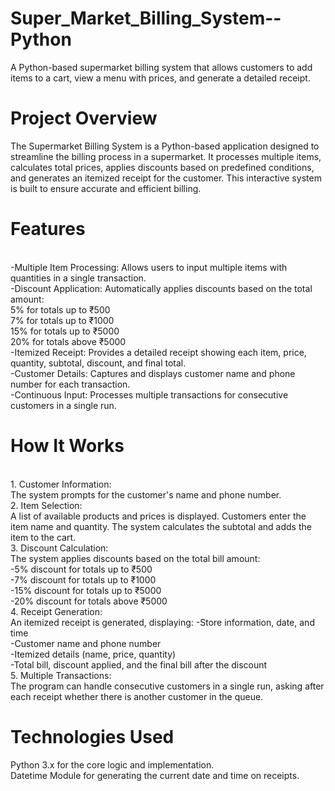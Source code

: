 # Super_Market_Billing_System--Python
A Python-based supermarket billing system that allows customers to add items to a cart, view a menu with prices, and generate a detailed receipt. 
# Project Overview
The Supermarket Billing System is a Python-based application designed to streamline the billing process in a supermarket. It processes multiple items, calculates total prices, applies discounts based on predefined conditions, and generates an itemized receipt for the customer. This interactive system is built to ensure accurate and efficient billing.
# Features
<br>
-Multiple Item Processing: Allows users to input multiple items with quantities in a single transaction.
<br>
-Discount Application: Automatically applies discounts based on the total amount:
<br>
5% for totals up to ₹500
<br>  
7% for totals up to ₹1000
<br>
15% for totals up to ₹5000
<br>
20% for totals above ₹5000
<br>
-Itemized Receipt: Provides a detailed receipt showing each item, price, quantity, subtotal, discount, and final total.
<br>
-Customer Details: Captures and displays customer name and phone number for each transaction.
<br>
-Continuous Input: Processes multiple transactions for consecutive customers in a single run.

# How It Works
<br>
1. Customer Information:
<br>
The system prompts for the customer's name and phone number.
<br>
2. Item Selection:
<br>
A list of available products and prices is displayed.
Customers enter the item name and quantity. The system calculates the subtotal and adds the item to the cart.
<br>
3. Discount Calculation:
<br>
The system applies discounts based on the total bill amount:
<br>
-5% discount for totals up to ₹500
<br>
-7% discount for totals up to ₹1000
<br>
-15% discount for totals up to ₹5000
<br>
-20% discount for totals above ₹5000
<br>
4. Receipt Generation:
<br>
An itemized receipt is generated, displaying:
-Store information, date, and time
<br>
-Customer name and phone number
<br>
-Itemized details (name, price, quantity)
<br>
-Total bill, discount applied, and the final bill after the discount
<br>
5. Multiple Transactions:
<br>
The program can handle consecutive customers in a single run, asking after each receipt whether there is another customer in the queue.

# Technologies Used
Python 3.x for the core logic and implementation.
<br>
Datetime Module for generating the current date and time on receipts.
